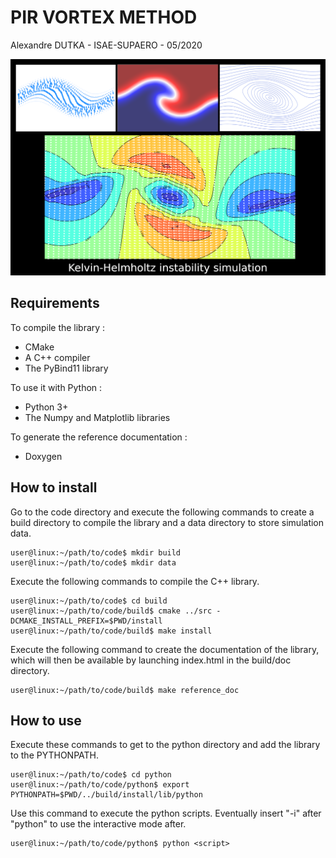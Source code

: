 # PIR VORTEX METHOD
Alexandre DUTKA - ISAE-SUPAERO - 05/2020

![alt text](logo.png "A quick preview...")

## Requirements
To compile the library :
- CMake  
- A C++ compiler  
- The PyBind11 library  

To use it with Python :
- Python 3+  
- The Numpy and Matplotlib libraries  

To generate the reference documentation :
- Doxygen  

## How to install
Go to the code directory and execute the following commands to create a build directory to compile the library and a data directory to store simulation data.
```console
user@linux:~/path/to/code$ mkdir build  
user@linux:~/path/to/code$ mkdir data  
```

Execute the following commands to compile the C++ library.
```console
user@linux:~/path/to/code$ cd build  
user@linux:~/path/to/code/build$ cmake ../src -DCMAKE_INSTALL_PREFIX=$PWD/install    
user@linux:~/path/to/code/build$ make install  
```

Execute the following command to create the documentation of the library, which will then be available by launching index.html in the build/doc directory.
```console
user@linux:~/path/to/code/build$ make reference_doc
```

## How to use
Execute these commands to get to the python directory and add the library to the PYTHONPATH.
```console
user@linux:~/path/to/code$ cd python
user@linux:~/path/to/code/python$ export PYTHONPATH=$PWD/../build/install/lib/python
```

Use this command to execute the python scripts. Eventually insert "-i" after "python" to use the interactive mode after.
```console
user@linux:~/path/to/code/python$ python <script>
```
